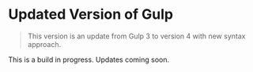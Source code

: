 # Updated Version of Gulp

> This version is an update from Gulp 3 to version 4 with new syntax approach.

This is a build in progress. Updates coming soon.
